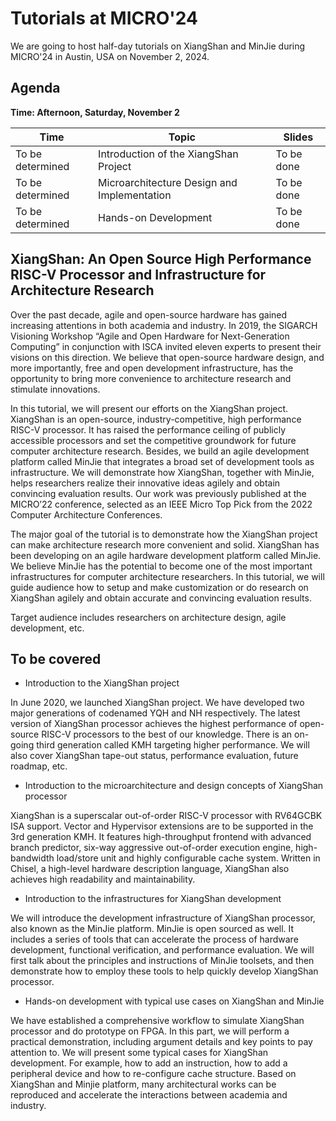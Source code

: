 # Tutorials at MICRO'24

We are going to host half-day tutorials on XiangShan and MinJie during MICRO'24 in Austin, USA on November 2, 2024.

## Agenda

**Time: Afternoon, Saturday, November 2**

| Time | Topic | Slides |
| -------- | ----- | ------ |
| To be determined | Introduction of the XiangShan Project | To be done |
| To be determined | Microarchitecture Design and Implementation | To be done |
| To be determined | Hands-on Development | To be done |



## XiangShan: An Open Source High Performance RISC-V Processor and Infrastructure for Architecture Research

Over the past decade, agile and open-source hardware has gained increasing attentions in both academia and industry. In 2019, the SIGARCH Visioning Workshop “Agile and Open Hardware for Next-Generation Computing” in conjunction with ISCA invited eleven experts to present their visions on this direction. We believe that open-source hardware design, and more importantly, free and open development infrastructure, has the opportunity to bring more convenience to architecture research and stimulate innovations.

In this tutorial, we will present our efforts on the XiangShan project. XiangShan is an open-source, industry-competitive, high performance RISC-V processor. It has raised the performance ceiling of publicly accessible processors and set the competitive groundwork for future computer architecture research. Besides, we build an agile development platform called MinJie that integrates a broad set of development tools as infrastructure. We will demonstrate how XiangShan, together with MinJie, helps researchers realize their innovative ideas agilely and obtain convincing evaluation results. Our work was previously published at the MICRO’22 conference, selected as an IEEE Micro Top Pick from the 2022 Computer Architecture Conferences.

The major goal of the tutorial is to demonstrate how the XiangShan project can make architecture research more convenient and solid. XiangShan has been developing on an agile hardware development platform called MinJie. We believe MinJie has the potential to become one of the most important infrastructures for computer architecture researchers. In this tutorial, we will guide audience how to setup and make customization or do research on XiangShan agilely and obtain accurate and convincing evaluation results.

Target audience includes researchers on architecture design, agile development, etc.



## To be covered

- Introduction to the XiangShan project

In June 2020, we launched XiangShan project. We have developed two major generations of codenamed YQH and NH respectively. The latest version of XiangShan processor achieves the highest performance of open-source RISC-V processors to the best of our knowledge. There is an on-going third generation called KMH targeting higher performance. We will also cover XiangShan tape-out status, performance evaluation, future roadmap, etc.

- Introduction to the microarchitecture and design concepts of XiangShan processor

XiangShan is a superscalar out-of-order RISC-V processor with RV64GCBK ISA support. Vector and Hypervisor extensions are to be supported in the 3rd generation KMH. It features high-throughput frontend with advanced branch predictor, six-way aggressive out-of-order execution engine, high-bandwidth load/store unit and highly configurable cache system. Written in Chisel, a high-level hardware description language, XiangShan also achieves high readability and maintainability.

- Introduction to the infrastructures for XiangShan development

We will introduce the development infrastructure of XiangShan processor, also known as the MinJie platform. MinJie is open sourced as well. It includes a series of tools that can accelerate the process of hardware development, functional verification, and performance evaluation. We will first talk about the principles and instructions of MinJie toolsets, and then demonstrate how to employ these tools to help quickly develop XiangShan processor.

- Hands-on development with typical use cases on XiangShan and MinJie

We have established a comprehensive workflow to simulate XiangShan processor and do prototype on FPGA. In this part, we will perform a practical demonstration, including argument details and key points to pay attention to. We will present some typical cases for XiangShan development. For example, how to add an instruction, how to add a peripheral device and how to re-configure cache structure. Based on XiangShan and Minjie platform, many architectural works can be reproduced and accelerate the interactions between academia and industry.

